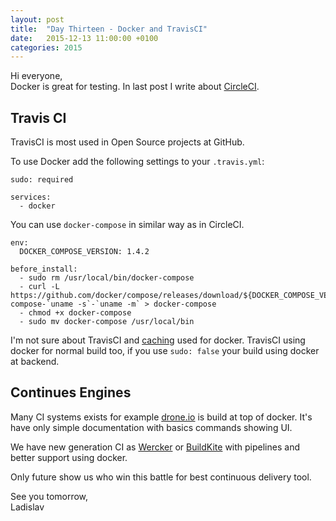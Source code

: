 ```yaml
---
layout: post
title:  "Day Thirteen - Docker and TravisCI"
date:   2015-12-13 11:00:00 +0100
categories: 2015
---
```


Hi everyone,<br>
Docker is great for testing. In last post I write about [CircleCI](http://www.dockeradvent.com/2015/12/12/day-twelve-docker-and-circleci/).

## Travis CI

TravisCI is most used in Open Source projects at GitHub.

To use Docker add the following settings to your `.travis.yml`:

```
sudo: required

services:
  - docker
```

You can use `docker-compose` in similar way as in CircleCI.

```
env:
  DOCKER_COMPOSE_VERSION: 1.4.2

before_install:
  - sudo rm /usr/local/bin/docker-compose
  - curl -L https://github.com/docker/compose/releases/download/${DOCKER_COMPOSE_VERSION}/docker-compose-`uname -s`-`uname -m` > docker-compose
  - chmod +x docker-compose
  - sudo mv docker-compose /usr/local/bin
```

I'm not sure about TravisCI and [caching](https://docs.travis-ci.com/user/caching) used for docker. TravisCI using docker for normal build too, if you use `sudo: false` your build using docker at backend.

## Continues Engines

Many CI systems exists for example [drone.io](https://drone.io/) is build at top of docker. It's have only simple documentation with basics commands showing UI.

We have new generation CI as [Wercker](http://devcenter.wercker.com/docs/pipelines/per-pipeline-containers.html) or [BuildKite](https://buildkite.com/docs/guides/docker-containerized-builds) with pipelines and better support using docker.

Only future show us who win this battle for best continuous delivery tool.

See you tomorrow,<br>
Ladislav
